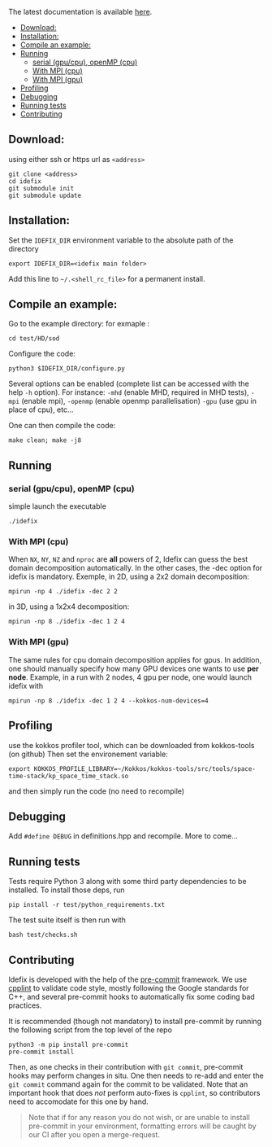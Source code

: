 The latest documentation is available
[here](https://discs.gricad-pages.univ-grenoble-alpes.fr/idefix/index.html).

<!-- toc -->

- [Download:](#download)
- [Installation:](#installation)
- [Compile an example:](#compile-an-example)
- [Running](#running)
  * [serial (gpu/cpu), openMP (cpu)](#serial-gpucpu-openmp-cpu)
  * [With MPI (cpu)](#with-mpi-cpu)
  * [With MPI (gpu)](#with-mpi-gpu)
- [Profiling](#profiling)
- [Debugging](#debugging)
- [Running tests](#running-tests)
- [Contributing](#contributing)

<!-- tocstop -->

Download:
---------

using either ssh or https url as `<address>`
```shell
git clone <address>
cd idefix
git submodule init
git submodule update
```

Installation:
-------------

Set the `IDEFIX_DIR` environment variable to the absolute path of the directory

```shell
export IDEFIX_DIR=<idefix main folder>
```

Add this line to `~/.<shell_rc_file>` for a permanent install.


Compile an example:
-------------------
Go to the example directory:
for exmaple :

```shell
cd test/HD/sod
```

Configure the code:

```shell
python3 $IDEFIX_DIR/configure.py
```

Several options can be enabled (complete list can be accessed with the help `-h` option). For instance: `-mhd` (enable MHD, required in MHD tests), `-mpi` (enable mpi), `-openmp` (enable openmp parallelisation) `-gpu` (use gpu in place of cpu), etc...

One can then compile the code:

```shell
make clean; make -j8
```

Running
-------------------
### serial (gpu/cpu), openMP (cpu)
simple launch the executable

```shell
./idefix
```

### With MPI (cpu)
When `NX`, `NY`, `NZ` and `nproc` are **all** powers of 2, Idefix can guess the best domain
decomposition automatically. In the other cases, the -dec option for idefix is mandatory. Exemple, in 2D, using a 2x2 domain decomposition:

```shell
mpirun -np 4 ./idefix -dec 2 2
```

in 3D, using a 1x2x4 decomposition:

```shell
mpirun -np 8 ./idefix -dec 1 2 4
```

### With MPI (gpu)
The same rules for cpu domain decomposition applies for gpus. In addition, one should manually specify how many GPU devices one wants to use **per node**. Example, in a run with 2 nodes, 4 gpu per node, one would launch idefix with

```shell
mpirun -np 8 ./idefix -dec 1 2 4 --kokkos-num-devices=4
```

Profiling
-------------------
use the kokkos profiler tool, which can be downloaded from kokkos-tools (on github)
Then set the environement variable:

```shell
export KOKKOS_PROFILE_LIBRARY=~/Kokkos/kokkos-tools/src/tools/space-time-stack/kp_space_time_stack.so
````

and then simply run the code (no need to recompile)

Debugging
-------------------
Add `#define DEBUG` in definitions.hpp and recompile. More to come...

Running tests
-------------------
Tests require Python 3 along with some third party dependencies to be installed.
To install those deps, run
```shell
pip install -r test/python_requirements.txt
```

The test suite itself is then run with
```shell
bash test/checks.sh
```

Contributing
-------------------
Idefix is developed with the help of the [pre-commit](https://pre-commit.com) framework.
We use [cpplint](https://en.wikipedia.org/wiki/Cpplint) to validate code style, mostly
following the Google standards for C++, and several pre-commit hooks to automatically fix
some coding bad practices.

It is recommended (though not mandatory) to install pre-commit by running the following
script from the top level of the repo
```shell
python3 -m pip install pre-commit
pre-commit install
```

Then, as one checks in their contribution with `git commit`, pre-commit hooks may perform
changes in situ. One then needs to re-add and enter the `git commit` command again for the
commit to be validated.
Note that an important hook that does _not_ perform auto-fixes is `cpplint`, so contributors
need to accomodate for this one by hand.

> Note that if for any reason you do not wish, or are unable to install pre-commit in your
> environment, formatting errors will be caught by our CI after you open a merge-request.
